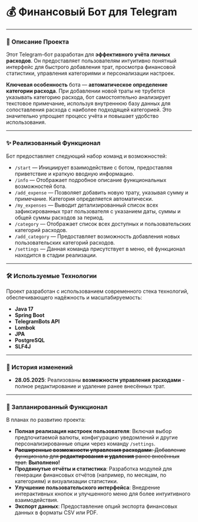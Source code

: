 # 💰 Финансовый Бот для Telegram

---

### 📝 Описание Проекта

Этот Telegram-бот разработан для **эффективного учёта личных расходов**. Он предоставляет пользователям интуитивно понятный интерфейс для быстрого добавления трат, просмотра финансовой статистики, управления категориями и персонализации настроек.

**Ключевая особенность** бота — **автоматическое определение категории расхода**. При добавлении новой траты не трубется указывать категорию расхода, бот самостоятельно анализирует текстовое примечание, используя внутреннюю базу данных для сопоставления расхода с наиболее подходящей категорией. Это значительно упрощает процесс учёта и повышает удобство использования.

---

### ✨ Реализованный Функционал

Бот предоставляет следующий набор команд и возможностей:

* `/start` — Инициирует взаимодействие с ботом, предоставляя приветствие и краткую вводную информацию.
* `/info` — Отображает подробное описание функциональных возможностей бота.
* `/add_expense` — Позволяет добавить новую трату, указывая сумму и примечание. Категория определяется автоматически.
* `/my_expenses` — Выводит детализированный список всех зафиксированных трат пользователя с указанием даты, суммы и общей суммы расходов за период.
* `/category` — Отображает список всех доступных и пользовательских категорий расходов.
* `/add_category` — Предоставляет возможность добавления новых пользовательских категорий расходов.
* `/settings` — Данная команда присутствует в меню, её функционал находится в стадии реализации.

---

### 🛠️ Используемые Технологии

Проект разработан с использованием современного стека технологий, обеспечивающего надёжность и масштабируемость:

* **Java 17**
* **Spring Boot**
* **TelegramBots API**
* **Lombok**
* **JPA**
* **PostgreSQL**
* **SLF4J**

---
### 🚀 История изменений

* **28.05.2025**: Реализованы **возможности управления расходами** - полное редактирование и удаление ранее внесённых трат.
---
### 🔮 Запланированный Функционал

В планах по развитию проекта:

* **Полная реализация настроек пользователя**: Включая выбор предпочитаемой валюты, конфигурацию уведомлений и другие персонализированные опции через команду `/settings`.
* ~~**Расширенные возможности управления расходами**: Добавление функционала для **редактирования и удаления** ранее внесённых трат.~~ **Выполнено!**
* **Продвинутые отчёты и статистика**: Разработка модулей для генерации финансовых отчётов (например, по месяцам, по категориям) и визуализации статистики.
* **Улучшение пользовательского интерфейса**: Внедрение интерактивных кнопок и улучшенного меню для более интуитивного взаимодействия.
* **Экспорт данных**: Предоставление опций экспорта финансовых данных в форматы CSV или PDF.



